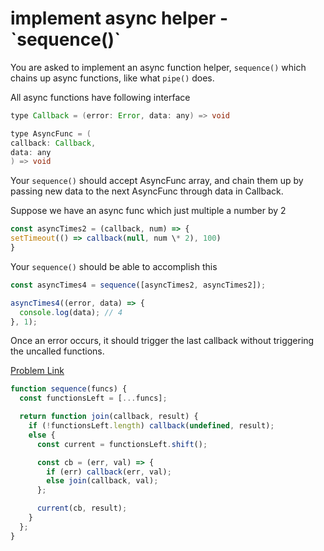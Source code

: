 # implement async helper - \`sequence()\`

You are asked to implement an async function helper, `sequence()` which chains up async functions, like what `pipe()` does.

All async functions have following interface

```java
type Callback = (error: Error, data: any) => void

type AsyncFunc = (
callback: Callback,
data: any
) => void
```

Your `sequence()` should accept AsyncFunc array, and chain them up by passing new data to the next AsyncFunc through data in Callback.

Suppose we have an async func which just multiple a number by 2

```js
const asyncTimes2 = (callback, num) => {
setTimeout(() => callback(null, num \* 2), 100)
}
```

Your `sequence()` should be able to accomplish this

```js
const asyncTimes4 = sequence([asyncTimes2, asyncTimes2]);

asyncTimes4((error, data) => {
  console.log(data); // 4
}, 1);
```

Once an error occurs, it should trigger the last callback without triggering the uncalled functions.

[Problem Link](https://bigfrontend.dev/problem/implement-async-helper-sequence)

```js
function sequence(funcs) {
  const functionsLeft = [...funcs];

  return function join(callback, result) {
    if (!functionsLeft.length) callback(undefined, result);
    else {
      const current = functionsLeft.shift();

      const cb = (err, val) => {
        if (err) callback(err, val);
        else join(callback, val);
      };

      current(cb, result);
    }
  };
}
```
